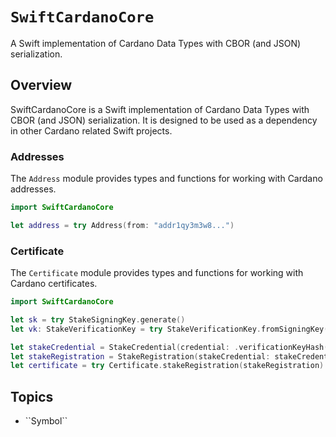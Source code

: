 # ``SwiftCardanoCore``

A Swift implementation of Cardano Data Types with CBOR (and JSON) serialization.

## Overview

SwiftCardanoCore is a Swift implementation of Cardano Data Types with CBOR (and JSON) serialization.
It is designed to be used as a dependency in other Cardano related Swift projects.

### Addresses

The `Address` module provides types and functions for working with Cardano addresses.

```swift
import SwiftCardanoCore

let address = try Address(from: "addr1qy3m3w8...")
```

### Certificate

The `Certificate` module provides types and functions for working with Cardano certificates.

```swift
import SwiftCardanoCore

let sk = try StakeSigningKey.generate()
let vk: StakeVerificationKey = try StakeVerificationKey.fromSigningKey(sk)

let stakeCredential = StakeCredential(credential: .verificationKeyHash(try! vk.hash()))
let stakeRegistration = StakeRegistration(stakeCredential: stakeCredential)
let certificate = try Certificate.stakeRegistration(stakeRegistration)
```


## Topics

- <!--@START_MENU_TOKEN@-->``Symbol``<!--@END_MENU_TOKEN@-->
